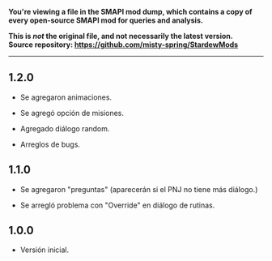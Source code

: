 **You're viewing a file in the SMAPI mod dump, which contains a copy of every open-source SMAPI mod
for queries and analysis.**

**This is _not_ the original file, and not necessarily the latest version.**  
**Source repository: https://github.com/misty-spring/StardewMods**

----

## 1.2.0

- Se agregaron animaciones.

- Se agregó opción de misiones.

- Agregado diálogo random.

- Arreglos de bugs.







## 1.1.0

- Se agregaron "preguntas" (aparecerán si el PNJ no tiene más diálogo.)

- Se arregló problema con "Override" en diálogo de rutinas.





## 1.0.0

- Versión inicial.







